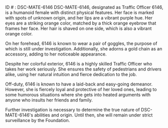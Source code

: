 ID # : DSC-MATE-6146
DSC-MATE-6146, designated as Traffic Officer 6146, is a humanoid female with distinct physical features. Her face is marked with spots of unknown origin, and her lips are a vibrant purple hue. Her eyes are a striking orange color, matched by a thick orange eyebrow that frames her face. Her hair is shaved on one side, which is also a vibrant orange color. 

On her forehead, 6146 is known to wear a pair of goggles, the purpose of which is still under investigation. Additionally, she adorns a gold chain as an accessory, adding to her noticeable appearance. 

Despite her colorful exterior, 6146 is a highly skilled Traffic Officer who takes her work seriously. She ensures the safety of pedestrians and drivers alike, using her natural intuition and fierce dedication to the job. 

Off-duty, 6146 is known to have a laid-back and easy-going demeanor. However, she is fiercely loyal and protective of her loved ones, leading to some humorous situations where she gets into heated arguments with anyone who insults her friends and family. 

Further investigation is necessary to determine the true nature of DSC-MATE-6146's abilities and origin. Until then, she will remain under strict surveillance by the Foundation.